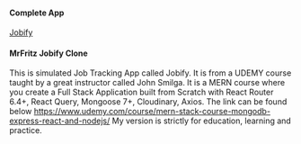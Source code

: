#### Complete App

[Jobify](https://jobify.live/)

#### MrFritz Jobify Clone

This is simulated Job Tracking App called Jobify. It is from a UDEMY
course taught by a great instructor called John Smilga. It is a MERN course where you create a Full Stack Application built from Scratch
with React Router 6.4+, React Query, Mongoose 7+, Cloudinary, Axios.
The link can be found below https://www.udemy.com/course/mern-stack-course-mongodb-express-react-and-nodejs/
My version is strictly for education, learning and practice.
